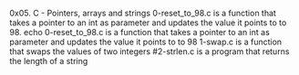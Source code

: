 0x05. C - Pointers, arrays and strings
0-reset_to_98.c is a function that takes a pointer to an int as parameter and updates the value it points to to 98.
echo 0-reset_to_98.c is a function that takes a pointer to an int as parameter and updates the value it points to to 98
1-swap.c is a function that swaps the values of two integers
#2-strlen.c is a program that returns the length of a string
